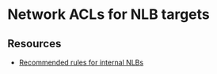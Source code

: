 # Network ACLs for NLB targets

Resources
---

- [Recommended rules for internal NLBs][1]

<!-- Links -->
[1]:
https://docs.aws.amazon.com/elasticloadbalancing/latest/network/target-group-register-targets.html#network-acls

